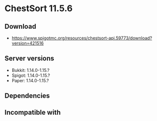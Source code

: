 # ChestSort 11.5.6

## Download
- https://www.spigotmc.org/resources/chestsort-api.59773/download?version=421516

## Server versions
- Bukkit: 1.14.0-1.15.?
- Spigot: 1.14.0-1.15.?
- Paper: 1.14.0-1.15.?

## Dependencies

## Incompatible with